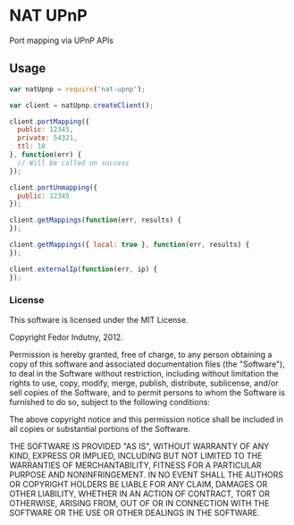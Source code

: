 # NAT UPnP

Port mapping via UPnP APIs

## Usage

```javascript
var natUpnp = require('nat-upnp');

var client = natUpnp.createClient();

client.portMapping({
  public: 12345,
  private: 54321,
  ttl: 10
}, function(err) {
  // Will be called on success
});

client.portUnmapping({
  public: 12345
});

client.getMappings(function(err, results) {
});

client.getMappings({ local: true }, function(err, results) {
});

client.externalIp(function(err, ip) {
});
```

### License

This software is licensed under the MIT License.

Copyright Fedor Indutny, 2012.

Permission is hereby granted, free of charge, to any person obtaining a
copy of this software and associated documentation files (the
"Software"), to deal in the Software without restriction, including
without limitation the rights to use, copy, modify, merge, publish,
distribute, sublicense, and/or sell copies of the Software, and to permit
persons to whom the Software is furnished to do so, subject to the
following conditions:

The above copyright notice and this permission notice shall be included
in all copies or substantial portions of the Software.

THE SOFTWARE IS PROVIDED "AS IS", WITHOUT WARRANTY OF ANY KIND, EXPRESS
OR IMPLIED, INCLUDING BUT NOT LIMITED TO THE WARRANTIES OF
MERCHANTABILITY, FITNESS FOR A PARTICULAR PURPOSE AND NONINFRINGEMENT. IN
NO EVENT SHALL THE AUTHORS OR COPYRIGHT HOLDERS BE LIABLE FOR ANY CLAIM,
DAMAGES OR OTHER LIABILITY, WHETHER IN AN ACTION OF CONTRACT, TORT OR
OTHERWISE, ARISING FROM, OUT OF OR IN CONNECTION WITH THE SOFTWARE OR THE
USE OR OTHER DEALINGS IN THE SOFTWARE.
